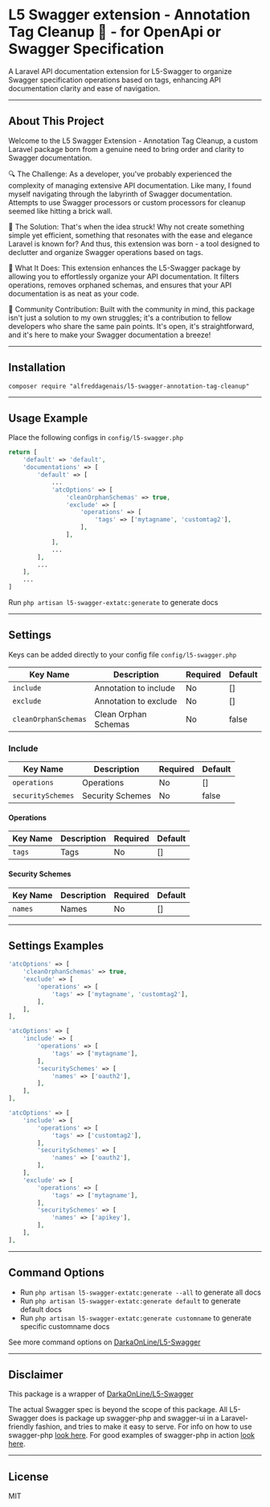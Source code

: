 # L5 Swagger extension - Annotation Tag Cleanup 🧹 - for OpenApi or Swagger Specification

A Laravel API documentation extension for L5-Swagger to organize Swagger specification operations based on tags, enhancing API documentation clarity and ease of navigation.

---

## About This Project

Welcome to the L5 Swagger Extension - Annotation Tag Cleanup, a custom Laravel package born from a genuine need to bring order and clarity to Swagger documentation.

🔍 The Challenge: As a developer, you've probably experienced the complexity of managing extensive API documentation. Like many, I found myself navigating through the labyrinth of Swagger documentation. Attempts to use Swagger processors or custom processors for cleanup seemed like hitting a brick wall.

🌟 The Solution: That's when the idea struck! Why not create something simple yet efficient, something that resonates with the ease and elegance Laravel is known for? And thus, this extension was born - a tool designed to declutter and organize Swagger operations based on tags.

🔗 What It Does: This extension enhances the L5-Swagger package by allowing you to effortlessly organize your API documentation. It filters operations, removes orphaned schemas, and ensures that your API documentation is as neat as your code.

🤝 Community Contribution: Built with the community in mind, this package isn't just a solution to my own struggles; it's a contribution to fellow developers who share the same pain points. It's open, it's straightforward, and it's here to make your Swagger documentation a breeze!

---

## Installation

`composer require "alfreddagenais/l5-swagger-annotation-tag-cleanup"`

---

## Usage Example

Place the following configs in `config/l5-swagger.php`

```php
return [
    'default' => 'default',
    'documentations' => [
        'default' => [
            ...
            'atcOptions' => [
                'cleanOrphanSchemas' => true,
                'exclude' => [
                    'operations' => [
                        'tags' => ['mytagname', 'customtag2'],
                    ],
                ],
            ],
            ...
        ],
        ...
    ],
    ...
]
```

Run `php artisan l5-swagger-extatc:generate` to generate docs

---

## Settings

Keys can be added directly to your config file `config/l5-swagger.php`

Key Name | Description | Required | Default
--- | --- | --- | ---
`include` | Annotation to include | No | []
`exclude` | Annotation to exclude | No | []
`cleanOrphanSchemas` | Clean Orphan Schemas | No | false

### Include

Key Name | Description | Required | Default
--- | --- | --- | ---
`operations` | Operations | No | []
`securitySchemes` | Security Schemes | No | false

#### Operations

Key Name | Description | Required | Default
--- | --- | --- | ---
`tags` | Tags | No | []

#### Security Schemes

Key Name | Description | Required | Default
--- | --- | --- | ---
`names` | Names | No | []

---

## Settings Examples

```php
'atcOptions' => [
    'cleanOrphanSchemas' => true,
    'exclude' => [
        'operations' => [
            'tags' => ['mytagname', 'customtag2'],
        ],
    ],
],
```

```php
'atcOptions' => [
    'include' => [
        'operations' => [
            'tags' => ['mytagname'],
        ],
        'securitySchemes' => [
            'names' => ['oauth2'],
        ],
    ],
],
```

```php
'atcOptions' => [
    'include' => [
        'operations' => [
            'tags' => ['customtag2'],
        ],
        'securitySchemes' => [
            'names' => ['oauth2'],
        ],
    ],
    'exclude' => [
        'operations' => [
            'tags' => ['mytagname'],
        ],
        'securitySchemes' => [
            'names' => ['apikey'],
        ],
    ],
],
```

---

## Command Options

- Run `php artisan l5-swagger-extatc:generate --all` to generate all docs
- Run `php artisan l5-swagger-extatc:generate default` to generate default docs
- Run `php artisan l5-swagger-extatc:generate customname` to generate specific customname docs

See more command options on [DarkaOnLine/L5-Swagger](https://github.com/DarkaOnLine/L5-Swagger)

---

## Disclaimer

This package is a wrapper of [DarkaOnLine/L5-Swagger](https://github.com/DarkaOnLine/L5-Swagger)

The actual Swagger spec is beyond the scope of this package. All L5-Swagger does is package up swagger-php and swagger-ui in a Laravel-friendly fashion, and tries to make it easy to serve. For info on how to use swagger-php [look here](https://zircote.github.io/swagger-php/). For good examples of swagger-php in action [look here](https://github.com/zircote/swagger-php/tree/master/Examples/petstore.swagger.io).

---

## License

MIT
